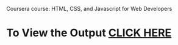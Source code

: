 


Coursera course: HTML, CSS, and Javascript for Web Developers


 # To View the Output [CLICK HERE](https://marcusdroz.github.io/Assignments-Module3/index.html)
